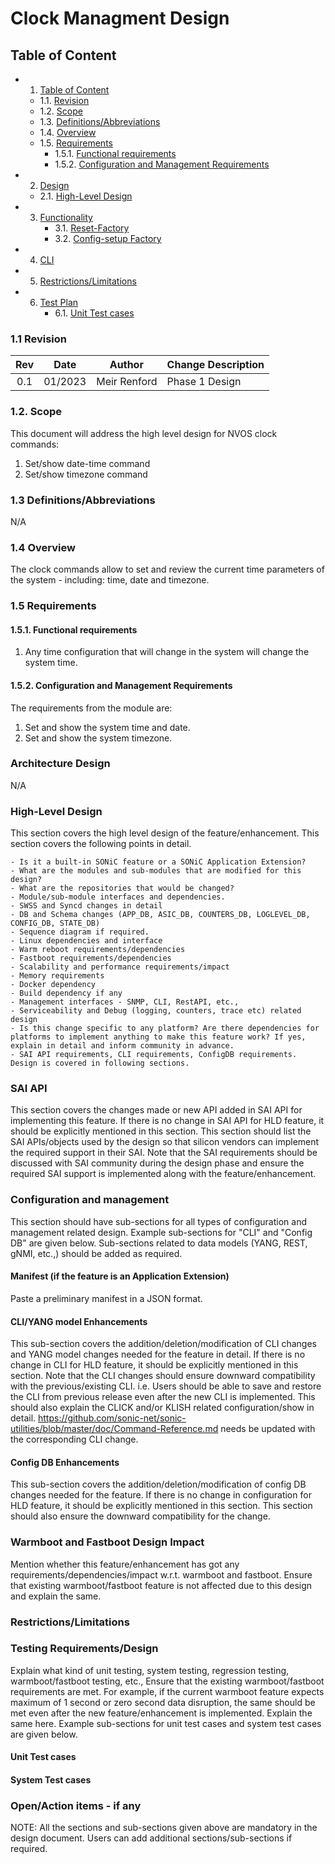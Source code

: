 # Clock Managment Design #

## Table of Content 


* 1. [Table of Content](#TableofContent)
	* 1.1. [Revision](#Revision)
	* 1.2. [Scope](#Scope)
	* 1.3. [Definitions/Abbreviations](#DefinitionsAbbreviations)
	* 1.4. [Overview](#Overview)
	* 1.5. [Requirements](#Requirements)
		* 1.5.1. [Functional requirements](#FunctionalRequirements)
		* 1.5.2. [Configuration and Management Requirements](#ConfigurationManagementRequirements) 
* 2. [Design](#Design)
	* 2.1. [High-Level Design](#High-LevelDesign)
* 3. [Functionality](#Functionality)
		* 3.1. [Reset-Factory](#Reset-Factory)
		* 3.2. [Config-setup Factory](#Config-setup-Factory) 
* 4. [CLI](#CLI)
* 5. [Restrictions/Limitations](#RestrictionsLimitations)
* 6. [Test Plan](#TestPlan)
		* 6.1. [Unit Test cases](#UnitTestcases)


### 1.1 <a name='Revision'></a>Revision

|  Rev  |  Date   |      Author      | Change Description |
| :---: | :-----: | :--------------: | ------------------ |
|  0.1  | 01/2023 | Meir Renford	 | Phase 1 Design     |

###  1.2. <a name='Scope'></a>Scope

This document will address the high level design for NVOS clock commands:
1.	Set/show date-time command
2.	Set/show timezone command


### 1.3 Definitions/Abbreviations 

N/A

### 1.4 Overview 

The clock commands allow to set and review the current time parameters of the system - including: time, date and timezone. 

### 1.5 Requirements
####  1.5.1. <a name='FunctionalRequirements'></a>Functional requirements

1. Any time configuration that will change in the system will change the system time. 

####  1.5.2. <a name='ConfigurationManagementRequirements'></a>Configuration and Management Requirements
The requirements from the module are: 
1.	Set and show the system time and date.
2.	Set and show the system timezone.


### Architecture Design 

N/A

### High-Level Design 

This section covers the high level design of the feature/enhancement. This section covers the following points in detail.
		
	- Is it a built-in SONiC feature or a SONiC Application Extension?
	- What are the modules and sub-modules that are modified for this design?
	- What are the repositories that would be changed?
	- Module/sub-module interfaces and dependencies. 
	- SWSS and Syncd changes in detail
	- DB and Schema changes (APP_DB, ASIC_DB, COUNTERS_DB, LOGLEVEL_DB, CONFIG_DB, STATE_DB)
	- Sequence diagram if required.
	- Linux dependencies and interface
	- Warm reboot requirements/dependencies
	- Fastboot requirements/dependencies
	- Scalability and performance requirements/impact
	- Memory requirements
	- Docker dependency
	- Build dependency if any
	- Management interfaces - SNMP, CLI, RestAPI, etc.,
	- Serviceability and Debug (logging, counters, trace etc) related design
	- Is this change specific to any platform? Are there dependencies for platforms to implement anything to make this feature work? If yes, explain in detail and inform community in advance.
	- SAI API requirements, CLI requirements, ConfigDB requirements. Design is covered in following sections.

### SAI API 

This section covers the changes made or new API added in SAI API for implementing this feature. If there is no change in SAI API for HLD feature, it should be explicitly mentioned in this section.
This section should list the SAI APIs/objects used by the design so that silicon vendors can implement the required support in their SAI. Note that the SAI requirements should be discussed with SAI community during the design phase and ensure the required SAI support is implemented along with the feature/enhancement.

### Configuration and management 
This section should have sub-sections for all types of configuration and management related design. Example sub-sections for "CLI" and "Config DB" are given below. Sub-sections related to data models (YANG, REST, gNMI, etc.,) should be added as required.

#### Manifest (if the feature is an Application Extension)

Paste a preliminary manifest in a JSON format.

#### CLI/YANG model Enhancements 

This sub-section covers the addition/deletion/modification of CLI changes and YANG model changes needed for the feature in detail. If there is no change in CLI for HLD feature, it should be explicitly mentioned in this section. Note that the CLI changes should ensure downward compatibility with the previous/existing CLI. i.e. Users should be able to save and restore the CLI from previous release even after the new CLI is implemented. 
This should also explain the CLICK and/or KLISH related configuration/show in detail.
https://github.com/sonic-net/sonic-utilities/blob/master/doc/Command-Reference.md needs be updated with the corresponding CLI change.

#### Config DB Enhancements  

This sub-section covers the addition/deletion/modification of config DB changes needed for the feature. If there is no change in configuration for HLD feature, it should be explicitly mentioned in this section. This section should also ensure the downward compatibility for the change. 
		
### Warmboot and Fastboot Design Impact  
Mention whether this feature/enhancement has got any requirements/dependencies/impact w.r.t. warmboot and fastboot. Ensure that existing warmboot/fastboot feature is not affected due to this design and explain the same.

### Restrictions/Limitations  

### Testing Requirements/Design  
Explain what kind of unit testing, system testing, regression testing, warmboot/fastboot testing, etc.,
Ensure that the existing warmboot/fastboot requirements are met. For example, if the current warmboot feature expects maximum of 1 second or zero second data disruption, the same should be met even after the new feature/enhancement is implemented. Explain the same here.
Example sub-sections for unit test cases and system test cases are given below. 

#### Unit Test cases  

#### System Test cases

### Open/Action items - if any 

	
NOTE: All the sections and sub-sections given above are mandatory in the design document. Users can add additional sections/sub-sections if required.
